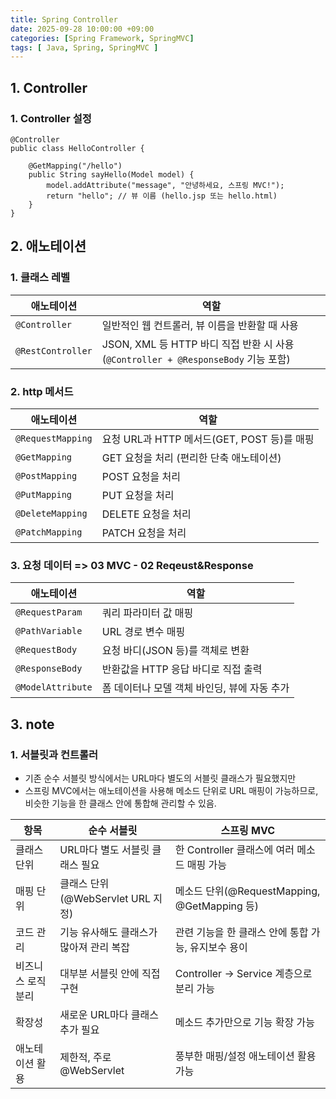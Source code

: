```yaml
---
title: Spring Controller
date: 2025-09-28 10:00:00 +09:00
categories: [Spring Framework, SpringMVC]
tags: [ Java, Spring, SpringMVC ]
---
```


## 1. Controller
### 1. Controller 설정
```
@Controller
public class HelloController {

    @GetMapping("/hello")
    public String sayHello(Model model) {
        model.addAttribute("message", "안녕하세요, 스프링 MVC!");
        return "hello"; // 뷰 이름 (hello.jsp 또는 hello.html)
    }
}
```
## 2. 애노테이션
### 1. 클래스 레벨

| 애노테이션             | 역할                                                                   |
| ----------------- | -------------------------------------------------------------------- |
| `@Controller`     | 일반적인 웹 컨트롤러, 뷰 이름을 반환할 때 사용                                          |
| `@RestController` | JSON, XML 등 HTTP 바디 직접 반환 시 사용 (`@Controller + @ResponseBody` 기능 포함) |

### 2. http 메서드

| 애노테이션             | 역할                                |
| ----------------- | --------------------------------- |
| `@RequestMapping` | 요청 URL과 HTTP 메서드(GET, POST 등)를 매핑 |
| `@GetMapping`     | GET 요청을 처리 (편리한 단축 애노테이션)         |
| `@PostMapping`    | POST 요청을 처리                       |
| `@PutMapping`     | PUT 요청을 처리                        |
| `@DeleteMapping`  | DELETE 요청을 처리                     |
| `@PatchMapping`   | PATCH 요청을 처리                      |

### 3. 요청 데이터 => 03 MVC - 02 Reqeust&Response

| 애노테이션             | 역할                         |
| ----------------- | -------------------------- |
| `@RequestParam`   | 쿼리 파라미터 값 매핑               |
| `@PathVariable`   | URL 경로 변수 매핑               |
| `@RequestBody`    | 요청 바디(JSON 등)를 객체로 변환      |
| `@ResponseBody`   | 반환값을 HTTP 응답 바디로 직접 출력     |
| `@ModelAttribute` | 폼 데이터나 모델 객체 바인딩, 뷰에 자동 추가 |

## 3. note
### 1. 서블릿과 컨트롤러
- 기존 순수 서블릿 방식에서는 URL마다 별도의 서블릿 클래스가 필요했지만
- 스프링 MVC에서는 애노테이션을 사용해 메소드 단위로 URL 매핑이 가능하므로, 비슷한 기능을 한 클래스 안에 통합해 관리할 수 있음.

| 항목         | 순수 서블릿                     | 스프링 MVC                                |
| ---------- | -------------------------- | -------------------------------------- |
| 클래스 단위     | URL마다 별도 서블릿 클래스 필요        | 한 Controller 클래스에 여러 메소드 매핑 가능         |
| 매핑 단위      | 클래스 단위(@WebServlet URL 지정) | 메소드 단위(@RequestMapping, @GetMapping 등) |
| 코드 관리      | 기능 유사해도 클래스가 많아져 관리 복잡     | 관련 기능을 한 클래스 안에 통합 가능, 유지보수 용이         |
| 비즈니스 로직 분리 | 대부분 서블릿 안에 직접 구현           | Controller → Service 계층으로 분리 가능        |
| 확장성        | 새로운 URL마다 클래스 추가 필요        | 메소드 추가만으로 기능 확장 가능                     |
| 애노테이션 활용   | 제한적, 주로 @WebServlet        | 풍부한 매핑/설정 애노테이션 활용 가능                  |

